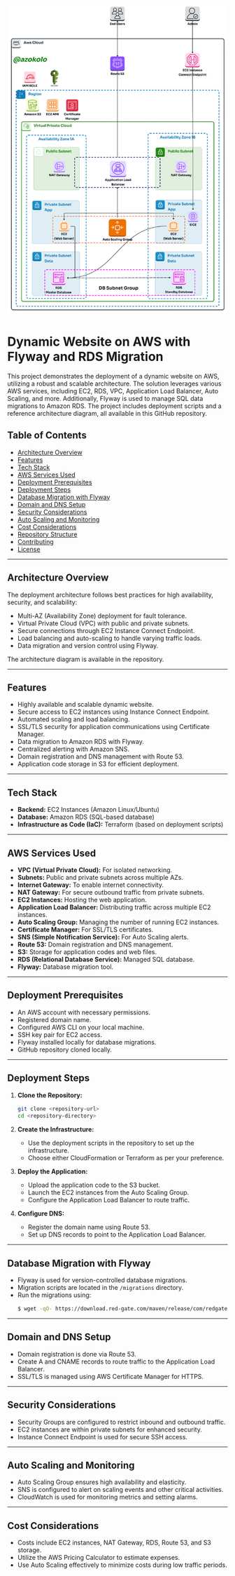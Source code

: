 ![Alt text](/Host-a-dynamic-website-on-AWS.jpeg)

# Dynamic Website on AWS with Flyway and RDS Migration

This project demonstrates the deployment of a dynamic website on AWS, utilizing a robust and scalable architecture. The solution leverages various AWS services, including EC2, RDS, VPC, Application Load Balancer, Auto Scaling, and more. Additionally, Flyway is used to manage SQL data migrations to Amazon RDS. The project includes deployment scripts and a reference architecture diagram, all available in this GitHub repository.

## Table of Contents
- [Architecture Overview](#architecture-overview)
- [Features](#features)
- [Tech Stack](#tech-stack)
- [AWS Services Used](#aws-services-used)
- [Deployment Prerequisites](#deployment-prerequisites)
- [Deployment Steps](#deployment-steps)
- [Database Migration with Flyway](#database-migration-with-flyway)
- [Domain and DNS Setup](#domain-and-dns-setup)
- [Security Considerations](#security-considerations)
- [Auto Scaling and Monitoring](#auto-scaling-and-monitoring)
- [Cost Considerations](#cost-considerations)
- [Repository Structure](#repository-structure)
- [Contributing](#contributing)
- [License](#license)

---

## Architecture Overview
The deployment architecture follows best practices for high availability, security, and scalability:
- Multi-AZ (Availability Zone) deployment for fault tolerance.
- Virtual Private Cloud (VPC) with public and private subnets.
- Secure connections through EC2 Instance Connect Endpoint.
- Load balancing and auto-scaling to handle varying traffic loads.
- Data migration and version control using Flyway.

The architecture diagram is available in the repository.

---

## Features
- Highly available and scalable dynamic website.
- Secure access to EC2 instances using Instance Connect Endpoint.
- Automated scaling and load balancing.
- SSL/TLS security for application communications using Certificate Manager.
- Data migration to Amazon RDS with Flyway.
- Centralized alerting with Amazon SNS.
- Domain registration and DNS management with Route 53.
- Application code storage in S3 for efficient deployment.

---

## Tech Stack
- **Backend:** EC2 Instances (Amazon Linux/Ubuntu)
- **Database:** Amazon RDS (SQL-based database)
- **Infrastructure as Code (IaC):** Terraform (based on deployment scripts)

---

## AWS Services Used
- **VPC (Virtual Private Cloud):** For isolated networking.
- **Subnets:** Public and private subnets across multiple AZs.
- **Internet Gateway:** To enable internet connectivity.
- **NAT Gateway:** For secure outbound traffic from private subnets.
- **EC2 Instances:** Hosting the web application.
- **Application Load Balancer:** Distributing traffic across multiple EC2 instances.
- **Auto Scaling Group:** Managing the number of running EC2 instances.
- **Certificate Manager:** For SSL/TLS certificates.
- **SNS (Simple Notification Service):** For Auto Scaling alerts.
- **Route 53:** Domain registration and DNS management.
- **S3:** Storage for application codes and web files.
- **RDS (Relational Database Service):** Managed SQL database.
- **Flyway:** Database migration tool.

---

## Deployment Prerequisites
- An AWS account with necessary permissions.
- Registered domain name.
- Configured AWS CLI on your local machine.
- SSH key pair for EC2 access.
- Flyway installed locally for database migrations.
- GitHub repository cloned locally.

---

## Deployment Steps
1. **Clone the Repository:**
   ```bash
   git clone <repository-url>
   cd <repository-directory>
   ```

2. **Create the Infrastructure:**
   - Use the deployment scripts in the repository to set up the infrastructure. 
   - Choose either CloudFormation or Terraform as per your preference.

3. **Deploy the Application:**
   - Upload the application code to the S3 bucket.
   - Launch the EC2 instances from the Auto Scaling Group.
   - Configure the Application Load Balancer to route traffic.

4. **Configure DNS:**
   - Register the domain name using Route 53.
   - Set up DNS records to point to the Application Load Balancer.

---

## Database Migration with Flyway
- Flyway is used for version-controlled database migrations.
- Migration scripts are located in the `/migrations` directory.
- Run the migrations using:
  ```bash
  $ wget -qO- https://download.red-gate.com/maven/release/com/redgate/flyway/flyway-commandline/11.3.2/flyway-commandline-11.3.2-linux-x64.tar.gz | tar -xvz && sudo ln -s `pwd`/flyway-11.3.2/flyway /usr/local/bin
  ```

---

## Domain and DNS Setup
- Domain registration is done via Route 53.
- Create A and CNAME records to route traffic to the Application Load Balancer.
- SSL/TLS is managed using AWS Certificate Manager for HTTPS.

---

## Security Considerations
- Security Groups are configured to restrict inbound and outbound traffic.
- EC2 instances are within private subnets for enhanced security.
- Instance Connect Endpoint is used for secure SSH access.

---

## Auto Scaling and Monitoring
- Auto Scaling Group ensures high availability and elasticity.
- SNS is configured to alert on scaling events and other critical activities.
- CloudWatch is used for monitoring metrics and setting alarms.

---

## Cost Considerations
- Costs include EC2 instances, NAT Gateway, RDS, Route 53, and S3 storage.
- Utilize the AWS Pricing Calculator to estimate expenses.
- Use Auto Scaling effectively to minimize costs during low traffic periods.
